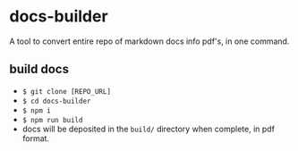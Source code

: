 # docs-builder
A tool to convert entire repo of markdown docs info pdf's, in one command.  

## build docs
* `$ git clone [REPO_URL]`
* `$ cd docs-builder`
* `$ npm i`
* `$ npm run build`
* docs will be deposited in the `build/` directory when complete, in pdf format.
